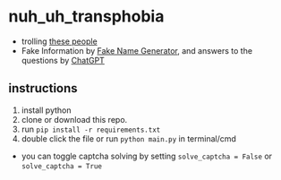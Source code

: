 # nuh_uh_transphobia
- trolling [these people](https://ut-sao-special-prod.web.app/sex_basis_complaint.html "these people")
- Fake Information by [Fake Name Generator](https://www.fakenamegenerator.com "Fake Name Generator"), and answers to the questions by [ChatGPT](https://chatgpt.com "ChatGPT")

## instructions
1. install python
2. clone or download this repo.
3. run ```pip install -r requirements.txt```
4. double click the file or run ```python main.py``` in terminal/cmd
- you can toggle captcha solving by setting ```solve_captcha = False``` or ```solve_captcha = True```

